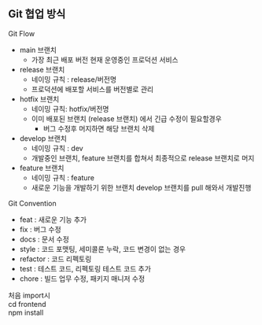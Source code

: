 ## Git 협업 방식
Git Flow

* main 브랜치
    * 가장 최근 배포 버전 현재 운영중인 프로덕션 서비스
* release 브랜치
    * 네이밍 규칙 : release/버전명
    * 프로덕션에 배포할 서비스를 버전별로 관리
* hotfix 브랜치
    * 네이밍 규칙: hotfix/버전명
    * 이미 배포된 브랜치 (release 브랜치) 에서 긴급 수정이 필요할경우
        * 버그 수정후 머지하면 해당 브랜치 삭제
* develop 브랜치
    * 네이밍 규칙 : dev
    * 개발중인 브랜치, feature 브랜치를 합쳐서 최종적으로 release 브랜치로 머지
* feature 브랜치
    * 네이밍 규칙 : feature
    * 새로운 기능을 개발하기 위한 브랜치 develop 브랜치를 pull 해와서 개발진행

Git Convention

* feat : 새로운 기능 추가
* fix : 버그 수정
* docs : 문서 수정
* style : 코드 포맷팅, 세미콜론 누락, 코드 변경이 없는 경우
* refactor : 코드 리펙토링
* test : 테스트 코드, 리펙토링 테스트 코드 추가
* chore : 빌드 업무 수정, 패키지 매니저 수정


처음 import시   
cd frontend   
npm install
